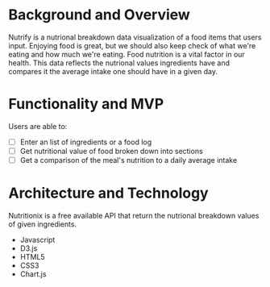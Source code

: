 # Background and Overview
Nutrify is a nutrional breakdown data visualization of a food items that users input.
Enjoying food is great, but we should also keep check of what we're eating and how much we're eating. Food nutrition is a vital factor in our health.
This data reflects the nutrional values ingredients have and compares it the average intake one should have in a given day.

# Functionality and MVP
Users are able to:
- [ ] Enter an list of ingredients or a food log
- [ ] Get nutritional value of food broken down into sections
- [ ] Get a comparison of the meal's nutrition to a daily average intake

<!-- # Wireframes
![Wireframe](./wireframe_image/wireframe.jpg) -->

# Architecture and Technology
Nutritionix is a free available API that return the nutrional breakdown values of given ingredients.

- Javascript
- D3.js 
- HTML5
- CSS3
- Chart.js

<!-- # Implementation Timeline
## 8/13 Tuesday 
* Research D3 charts
* Research Chart.js
* Fetch data from API
* Format/filter necessary data for charts

## 8/14 Wednesday
* Find new API to replace down API
* Format/filter new data
* Start structuring design layout

## 8/15 Thursday
* Researching D3 Liquid Fill Gauge
* Structuring design layout

## 8/16 Friday
* Implementing D3 Liquid Fill Gauge 
* Structuring design layout

## 8/17 Saturday
* Implement CSS styling and effects accordingly
 -->

